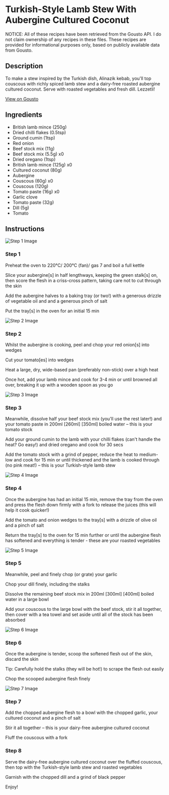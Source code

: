 # Turkish-Style Lamb Stew With Aubergine Cultured Coconut

NOTICE: All of these recipes have been retrieved from the Gousto API. I do not claim ownership of any recipes in these files. These recipes are provided for informational purposes only, based on publicly available data from Gousto.

## Description

To make a stew inspired by the Turkish dish, Alinazik kebab, you'll top couscous with richly spiced lamb stew and a dairy-free roasted aubergine cultured coconut. Serve with roasted vegetables and fresh dill. Lezzetli! 

[View on Gousto](https://www.gousto.co.uk/recipes/cookbook/turkish-style-lamb-stew-with-aubergine-yoghurt-df)

## Ingredients

- British lamb mince (250g)
- Dried chilli flakes (0.5tsp)
- Ground cumin (1tsp)
- Red onion
- Beef stock mix (11g)
- Beef stock mix (5.5g) x0
- Dried oregano (1tsp)
- British lamb mince (125g) x0
- Cultured coconut (80g)
- Aubergine
- Couscous (60g) x0
- Couscous (120g)
- Tomato paste (16g) x0
- Garlic clove
- Tomato paste (32g)
- Dill (5g)
- Tomato

## Instructions

![Step 1 Image](https://production-media.gousto.co.uk/cms/recipe-step-image/step-1-1642518108969-x200.jpg)

### Step 1

Preheat the oven to 220°C/ 200°C (fan)/ gas 7 and boil a full kettle

Slice your aubergine[s] in half lengthways, keeping the green stalk[s] on, then score the flesh in a criss-cross pattern, taking care not to cut through the skin

Add the aubergine halves to a baking tray (or two!) with a generous drizzle of vegetable oil and and a generous pinch of salt

Put the tray[s] in the oven for an initial 15 min

![Step 2 Image](https://production-media.gousto.co.uk/cms/recipe-step-image/step-2-1642518116301-x200.jpg)

### Step 2

Whilst the aubergine is cooking, peel and chop your red onion[s] into wedges

Cut your tomato[es] into wedges

Heat a large, dry, wide-based pan (preferably non-stick) over a high heat

Once hot, add your lamb mince and cook for 3-4 min or until browned all over, breaking it up with a wooden spoon as you go

![Step 3 Image](https://production-media.gousto.co.uk/cms/recipe-step-image/step-3-1642518129619-x200.jpg)

### Step 3

Meanwhile, dissolve half your beef stock mix (you'll use the rest later!) and your tomato paste in 200ml <span class="text-purple">[260ml]</span><span class="text-danger"> [350ml]</span> boiled water – this is your tomato stock

Add your ground cumin to the lamb with your chilli flakes (can't handle the heat? Go easy!) and dried oregano and cook for 30 secs

Add the tomato stock with a grind of pepper, reduce the heat to medium-low and cook for 15 min or until thickened and the lamb is cooked through (no pink meat!) – this is your Turkish-style lamb stew

![Step 4 Image](https://production-media.gousto.co.uk/cms/recipe-step-image/step-4-1642518143213-x200.jpg)

### Step 4

Once the aubergine has had an initial 15 min, remove the tray from the oven and press the flesh down firmly with a fork to release the juices (this will help it cook quicker!)

Add the tomato and onion wedges to the tray[s] with a drizzle of olive oil and a pinch of salt

Return the tray[s] to the oven for 15 min further or until the aubergine flesh has softened and everything is tender - these are your roasted vegetables

![Step 5 Image](https://production-media.gousto.co.uk/cms/recipe-step-image/step-5-1642518149972-x200.jpg)

### Step 5

Meanwhile, peel and finely chop (or grate) your garlic

Chop your dill finely, including the stalks

Dissolve the remaining beef stock mix in 200ml <span class="text-purple">[300ml]</span> <span class="text-danger">[400ml]</span> boiled water in a large bowl

Add your couscous to the large bowl with the beef stock, stir it all together, then cover with a tea towel and set aside until all of the stock has been absorbed

![Step 6 Image](https://production-media.gousto.co.uk/cms/recipe-step-image/step-6-1642518160145-x200.jpg)

### Step 6

Once the aubergine is tender, scoop the softened flesh out of the skin, discard the skin

Tip: Carefully hold the stalks (they will be hot!) to scrape the flesh out easily

Chop the scooped aubergine flesh finely

![Step 7 Image](https://production-media.gousto.co.uk/cms/recipe-step-image/step-7-1642518170443-x200.jpg)

### Step 7

Add the chopped aubergine flesh to a bowl with the chopped garlic, your cultured coconut and a pinch of salt

Stir it all together – this is your dairy-free aubergine cultured coconut

Fluff the couscous with a fork

### Step 8

Serve the dairy-free aubergine cultured coconut over the fluffed couscous, then top with the Turkish-style lamb stew and roasted vegetables

Garnish with the chopped dill and a grind of black pepper

Enjoy!

